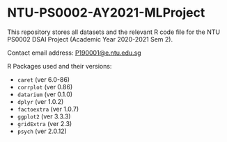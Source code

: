 # NTU-PS0002-AY2021-MLProject
This repository stores all datasets and the relevant R code file for the NTU PS0002 DSAI Project (Academic Year 2020-2021 Sem 2).

Contact email address: P190001@e.ntu.edu.sg

R Packages used and their versions:
* `caret` (ver 6.0-86)
* `corrplot` (ver 0.86)
* `datarium` (ver 0.1.0)
* `dplyr` (ver 1.0.2)
* `factoextra` (ver 1.0.7)
* `ggplot2` (ver 3.3.3)
* `gridExtra` (ver 2.3)
* `psych` (ver 2.0.12)
